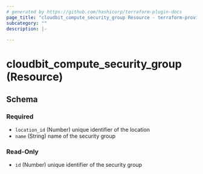 ```yaml
---
# generated by https://github.com/hashicorp/terraform-plugin-docs
page_title: "cloudbit_compute_security_group Resource - terraform-provider-cloudbit"
subcategory: ""
description: |-
  
---
```


# cloudbit_compute_security_group (Resource)





<!-- schema generated by tfplugindocs -->
## Schema

### Required

- `location_id` (Number) unique identifier of the location
- `name` (String) name of the security group

### Read-Only

- `id` (Number) unique identifier of the security group


